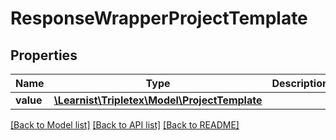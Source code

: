 # ResponseWrapperProjectTemplate

## Properties
Name | Type | Description | Notes
------------ | ------------- | ------------- | -------------
**value** | [**\Learnist\Tripletex\Model\ProjectTemplate**](ProjectTemplate.md) |  | [optional] 

[[Back to Model list]](../../README.md#documentation-for-models) [[Back to API list]](../../README.md#documentation-for-api-endpoints) [[Back to README]](../../README.md)

